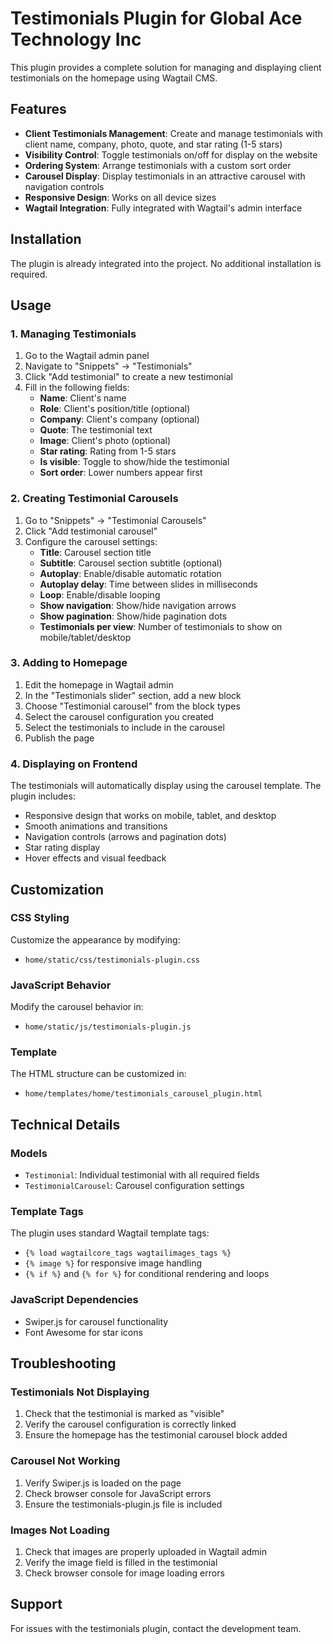 # Testimonials Plugin for Global Ace Technology Inc

This plugin provides a complete solution for managing and displaying client testimonials on the homepage using Wagtail CMS.

## Features

- **Client Testimonials Management**: Create and manage testimonials with client name, company, photo, quote, and star rating (1-5 stars)
- **Visibility Control**: Toggle testimonials on/off for display on the website
- **Ordering System**: Arrange testimonials with a custom sort order
- **Carousel Display**: Display testimonials in an attractive carousel with navigation controls
- **Responsive Design**: Works on all device sizes
- **Wagtail Integration**: Fully integrated with Wagtail's admin interface

## Installation

The plugin is already integrated into the project. No additional installation is required.

## Usage

### 1. Managing Testimonials

1. Go to the Wagtail admin panel
2. Navigate to "Snippets" → "Testimonials"
3. Click "Add testimonial" to create a new testimonial
4. Fill in the following fields:
   - **Name**: Client's name
   - **Role**: Client's position/title (optional)
   - **Company**: Client's company (optional)
   - **Quote**: The testimonial text
   - **Image**: Client's photo (optional)
   - **Star rating**: Rating from 1-5 stars
   - **Is visible**: Toggle to show/hide the testimonial
   - **Sort order**: Lower numbers appear first

### 2. Creating Testimonial Carousels

1. Go to "Snippets" → "Testimonial Carousels"
2. Click "Add testimonial carousel"
3. Configure the carousel settings:
   - **Title**: Carousel section title
   - **Subtitle**: Carousel section subtitle (optional)
   - **Autoplay**: Enable/disable automatic rotation
   - **Autoplay delay**: Time between slides in milliseconds
   - **Loop**: Enable/disable looping
   - **Show navigation**: Show/hide navigation arrows
   - **Show pagination**: Show/hide pagination dots
   - **Testimonials per view**: Number of testimonials to show on mobile/tablet/desktop

### 3. Adding to Homepage

1. Edit the homepage in Wagtail admin
2. In the "Testimonials slider" section, add a new block
3. Choose "Testimonial carousel" from the block types
4. Select the carousel configuration you created
5. Select the testimonials to include in the carousel
6. Publish the page

### 4. Displaying on Frontend

The testimonials will automatically display using the carousel template. The plugin includes:

- Responsive design that works on mobile, tablet, and desktop
- Smooth animations and transitions
- Navigation controls (arrows and pagination dots)
- Star rating display
- Hover effects and visual feedback

## Customization

### CSS Styling

Customize the appearance by modifying:
- `home/static/css/testimonials-plugin.css`

### JavaScript Behavior

Modify the carousel behavior in:
- `home/static/js/testimonials-plugin.js`

### Template

The HTML structure can be customized in:
- `home/templates/home/testimonials_carousel_plugin.html`

## Technical Details

### Models

- `Testimonial`: Individual testimonial with all required fields
- `TestimonialCarousel`: Carousel configuration settings

### Template Tags

The plugin uses standard Wagtail template tags:
- `{% load wagtailcore_tags wagtailimages_tags %}`
- `{% image %}` for responsive image handling
- `{% if %}` and `{% for %}` for conditional rendering and loops

### JavaScript Dependencies

- Swiper.js for carousel functionality
- Font Awesome for star icons

## Troubleshooting

### Testimonials Not Displaying

1. Check that the testimonial is marked as "visible"
2. Verify the carousel configuration is correctly linked
3. Ensure the homepage has the testimonial carousel block added

### Carousel Not Working

1. Verify Swiper.js is loaded on the page
2. Check browser console for JavaScript errors
3. Ensure the testimonials-plugin.js file is included

### Images Not Loading

1. Check that images are properly uploaded in Wagtail admin
2. Verify the image field is filled in the testimonial
3. Check browser console for image loading errors

## Support

For issues with the testimonials plugin, contact the development team.